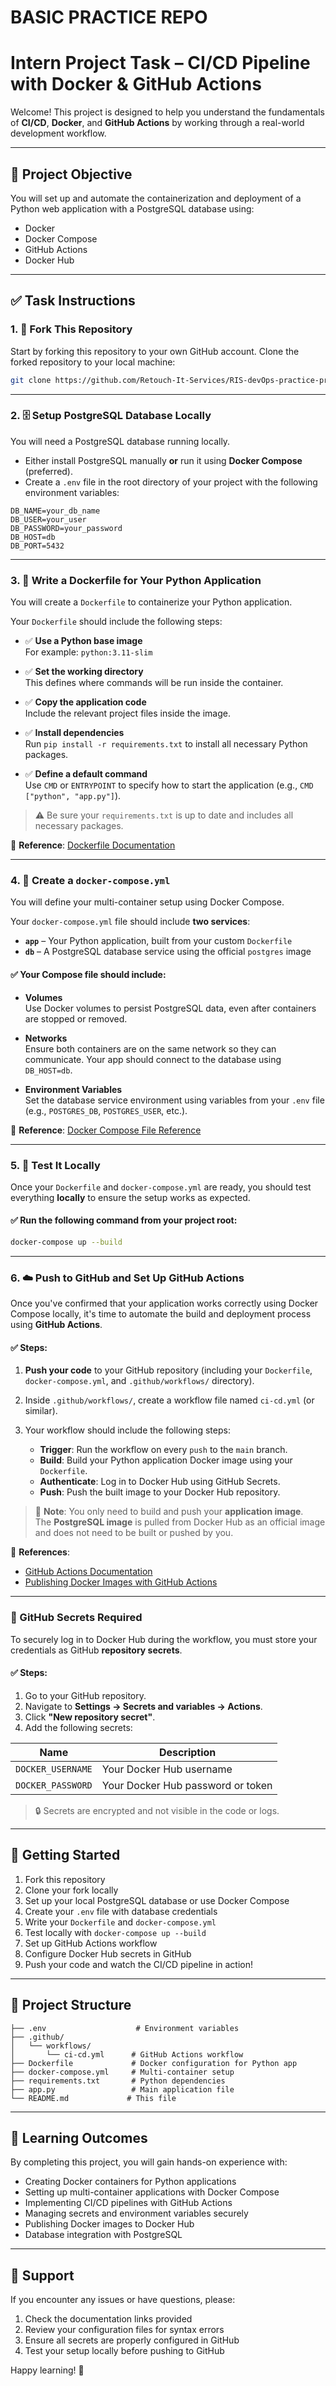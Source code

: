# BASIC PRACTICE REPO

# Intern Project Task – CI/CD Pipeline with Docker & GitHub Actions

Welcome! This project is designed to help you understand the fundamentals of **CI/CD**, **Docker**, and **GitHub Actions** by working through a real-world development workflow.

---

## 📌 Project Objective

You will set up and automate the containerization and deployment of a Python web application with a PostgreSQL database using:

- Docker
- Docker Compose
- GitHub Actions
- Docker Hub

---

## ✅ Task Instructions

### 1. 🔗 Fork This Repository

Start by forking this repository to your own GitHub account. Clone the forked repository to your local machine:

```bash
git clone https://github.com/Retouch-It-Services/RIS-devOps-practice-project.git
```

---

### 2. 🗄️ Setup PostgreSQL Database Locally

You will need a PostgreSQL database running locally.

- Either install PostgreSQL manually **or** run it using **Docker Compose** (preferred).
- Create a `.env` file in the root directory of your project with the following environment variables:

```env
DB_NAME=your_db_name
DB_USER=your_user
DB_PASSWORD=your_password
DB_HOST=db
DB_PORT=5432
```

---

### 3. 🐳 Write a Dockerfile for Your Python Application

You will create a `Dockerfile` to containerize your Python application.

Your `Dockerfile` should include the following steps:

- ✅ **Use a Python base image**  
  For example: `python:3.11-slim`

- ✅ **Set the working directory**  
  This defines where commands will be run inside the container.

- ✅ **Copy the application code**  
  Include the relevant project files inside the image.

- ✅ **Install dependencies**  
  Run `pip install -r requirements.txt` to install all necessary Python packages.

- ✅ **Define a default command**  
  Use `CMD` or `ENTRYPOINT` to specify how to start the application (e.g., `CMD ["python", "app.py"]`).

> ⚠️ Be sure your `requirements.txt` is up to date and includes all necessary packages.

📘 **Reference**: [Dockerfile Documentation](https://docs.docker.com/engine/reference/builder/)

---

### 4. 🧩 Create a `docker-compose.yml`

You will define your multi-container setup using Docker Compose.

Your `docker-compose.yml` file should include **two services**:

- **`app`** – Your Python application, built from your custom `Dockerfile`
- **`db`** – A PostgreSQL database service using the official `postgres` image

#### ✅ Your Compose file should include:

- **Volumes**  
  Use Docker volumes to persist PostgreSQL data, even after containers are stopped or removed.

- **Networks**  
  Ensure both containers are on the same network so they can communicate. Your app should connect to the database using `DB_HOST=db`.

- **Environment Variables**  
  Set the database service environment using variables from your `.env` file (e.g., `POSTGRES_DB`, `POSTGRES_USER`, etc.).

📘 **Reference**: [Docker Compose File Reference](https://docs.docker.com/compose/compose-file/)

---

### 5. 🧪 Test It Locally

Once your `Dockerfile` and `docker-compose.yml` are ready, you should test everything **locally** to ensure the setup works as expected.

#### ✅ Run the following command from your project root:

```bash
docker-compose up --build
```

---

### 6. ☁️ Push to GitHub and Set Up GitHub Actions

Once you've confirmed that your application works correctly using Docker Compose locally, it's time to automate the build and deployment process using **GitHub Actions**.

#### ✅ Steps:

1. **Push your code** to your GitHub repository (including your `Dockerfile`, `docker-compose.yml`, and `.github/workflows/` directory).

2. Inside `.github/workflows/`, create a workflow file named `ci-cd.yml` (or similar).

3. Your workflow should include the following steps:

   - **Trigger**: Run the workflow on every `push` to the `main` branch.
   - **Build**: Build your Python application Docker image using your `Dockerfile`.
   - **Authenticate**: Log in to Docker Hub using GitHub Secrets.
   - **Push**: Push the built image to your Docker Hub repository.

> 🧠 **Note**: You only need to build and push your **application image**.  
> The **PostgreSQL image** is pulled from Docker Hub as an official image and does not need to be built or pushed by you.

📘 **References**:

- [GitHub Actions Documentation](https://docs.github.com/en/actions)
- [Publishing Docker Images with GitHub Actions](https://docs.github.com/en/actions/publishing-packages/publishing-docker-images)

---

### 🔐 GitHub Secrets Required

To securely log in to Docker Hub during the workflow, you must store your credentials as GitHub **repository secrets**.

#### ✅ Steps:

1. Go to your GitHub repository.
2. Navigate to **Settings → Secrets and variables → Actions**.
3. Click **"New repository secret"**.
4. Add the following secrets:

| Name              | Description                         |
|-------------------|-------------------------------------|
| `DOCKER_USERNAME` | Your Docker Hub username            |
| `DOCKER_PASSWORD` | Your Docker Hub password or token   |

> 🔒 Secrets are encrypted and not visible in the code or logs.

---

## 🚀 Getting Started

1. Fork this repository
2. Clone your fork locally
3. Set up your local PostgreSQL database or use Docker Compose
4. Create your `.env` file with database credentials
5. Write your `Dockerfile` and `docker-compose.yml`
6. Test locally with `docker-compose up --build`
7. Set up GitHub Actions workflow
8. Configure Docker Hub secrets in GitHub
9. Push your code and watch the CI/CD pipeline in action!

---

## 📁 Project Structure

```
├── .env                    # Environment variables
├── .github/
│   └── workflows/
│       └── ci-cd.yml      # GitHub Actions workflow
├── Dockerfile             # Docker configuration for Python app
├── docker-compose.yml     # Multi-container setup
├── requirements.txt       # Python dependencies
├── app.py                 # Main application file
└── README.md             # This file
```

---

## 🎯 Learning Outcomes

By completing this project, you will gain hands-on experience with:

- Creating Docker containers for Python applications
- Setting up multi-container applications with Docker Compose
- Implementing CI/CD pipelines with GitHub Actions
- Managing secrets and environment variables securely
- Publishing Docker images to Docker Hub
- Database integration with PostgreSQL

---

## 🤝 Support

If you encounter any issues or have questions, please:

1. Check the documentation links provided
2. Review your configuration files for syntax errors
3. Ensure all secrets are properly configured in GitHub
4. Test your setup locally before pushing to GitHub

Happy learning! 🎉
